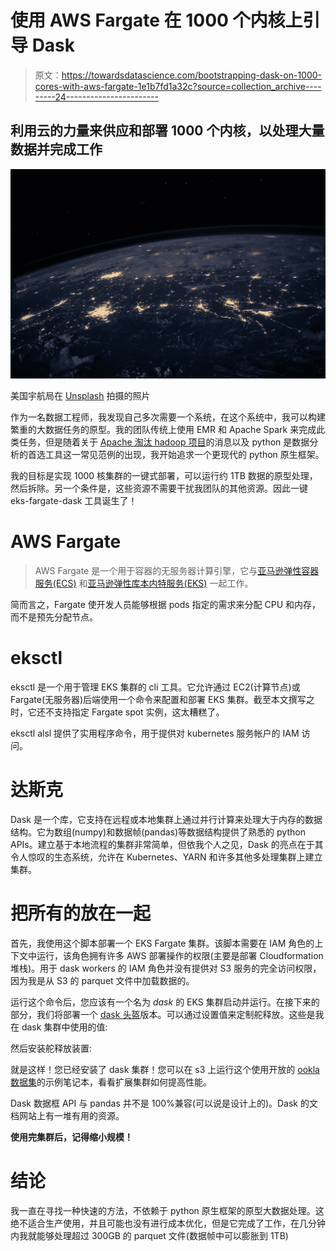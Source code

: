 # 使用 AWS Fargate 在 1000 个内核上引导 Dask

> 原文：<https://towardsdatascience.com/bootstrapping-dask-on-1000-cores-with-aws-fargate-1e1b7fd1a32c?source=collection_archive---------24----------------------->

## 利用云的力量来供应和部署 1000 个内核，以处理大量数据并完成工作

![](img/fa145ce0d80cf521cbb224427142d440.png)

美国宇航局在 [Unsplash](https://unsplash.com?utm_source=medium&utm_medium=referral) 拍摄的照片

作为一名数据工程师，我发现自己多次需要一个系统，在这个系统中，我可以构建繁重的大数据任务的原型。我的团队传统上使用 EMR 和 Apache Spark 来完成此类任务，但是随着关于 [Apache 淘汰 hadoop 项目](https://www.zdnet.com/article/apache-software-foundation-retires-slew-of-hadoop-related-projects/)的消息以及 python 是数据分析的首选工具这一常见范例的出现，我开始追求一个更现代的 python 原生框架。

我的目标是实现 1000 核集群的一键式部署，可以运行约 1TB 数据的原型处理，然后拆除。另一个条件是，这些资源不需要干扰我团队的其他资源。因此一键 eks-fargate-dask 工具诞生了！

# AWS Fargate

> AWS Fargate 是一个用于容器的无服务器计算引擎，它与[亚马逊弹性容器服务(ECS)](https://aws.amazon.com/ecs/) 和[亚马逊弹性库本内特服务(EKS)](https://aws.amazon.com/eks/) 一起工作。

简而言之，Fargate 使开发人员能够根据 pods 指定的需求来分配 CPU 和内存，而不是预先分配节点。

# eksctl

eksctl 是一个用于管理 EKS 集群的 cli 工具。它允许通过 EC2(计算节点)或 Fargate(无服务器)后端使用一个命令来配置和部署 EKS 集群。截至本文撰写之时，它还不支持指定 Fargate spot 实例，这太糟糕了。

eksctl alsl 提供了实用程序命令，用于提供对 kubernetes 服务帐户的 IAM 访问。

# 达斯克

Dask 是一个库，它支持在远程或本地集群上通过并行计算来处理大于内存的数据结构。它为数组(numpy)和数据帧(pandas)等数据结构提供了熟悉的 python APIs。建立基于本地流程的集群非常简单，但依我个人之见，Dask 的亮点在于其令人惊叹的生态系统，允许在 Kubernetes、YARN 和许多其他多处理集群上建立集群。

# 把所有的放在一起

首先，我使用这个脚本部署一个 EKS Fargate 集群。该脚本需要在 IAM 角色的上下文中运行，该角色拥有许多 AWS 部署操作的权限(主要是部署 Cloudformation 堆栈)。用于 dask workers 的 IAM 角色并没有提供对 S3 服务的完全访问权限，因为我是从 S3 的 parquet 文件中加载数据的。

运行这个命令后，您应该有一个名为 *dask* 的 EKS 集群启动并运行。在接下来的部分，我们将部署一个 [dask 头盔](https://helm.dask.org/)版本。可以通过设置值来定制舵释放。这些是我在 dask 集群中使用的值:

然后安装舵释放装置:

就是这样！您已经安装了 dask 集群！您可以在 s3 上运行这个使用开放的 [ookla 数据集](https://registry.opendata.aws/speedtest-global-performance/)的示例笔记本，看看扩展集群如何提高性能。

Dask 数据框 API 与 pandas 并不是 100%兼容(可以说是设计上的)。Dask 的文档网站上有一堆有用的资源。

**使用完集群后，记得缩小规模！**

# 结论

我一直在寻找一种快速的方法，不依赖于 python 原生框架的原型大数据处理。这绝不适合生产使用，并且可能也没有进行成本优化，但是它完成了工作，在几分钟内我就能够处理超过 300GB 的 parquet 文件(数据帧中可以膨胀到 1TB)